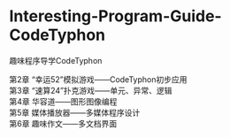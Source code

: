 # Interesting-Program-Guide-CodeTyphon
趣味程序导学CodeTyphon

第2章 “幸运52”模拟游戏——CodeTyphon初步应用 <br>
第3章 “速算24”扑克游戏——单元、异常、逻辑 <br>
第4章 华容道——图形图像编程 <br>
第5章 媒体播放器——多媒体程序设计 <br>
第6章 趣味作文——多文档界面 <br>

